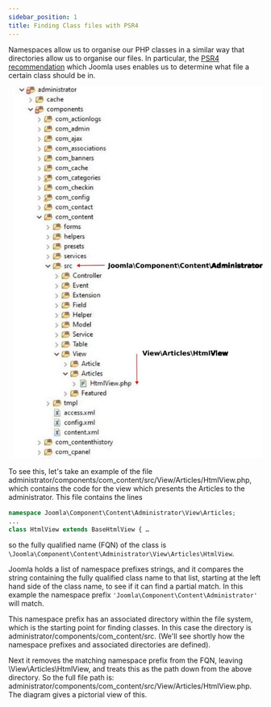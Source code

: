 ```yaml
---
sidebar_position: 1
title: Finding Class files with PSR4
---
```

Namespaces allow us to organise our PHP classes in a similar way that directories allow us to organise our files. In particular, the [PSR4 recommendation](https://www.php-fig.org/psr/psr-4/) which Joomla uses enables us to determine what file a certain class should be in. 

![Namespacing](_assets/namespace.jpg "PSR4 namespacing")

To see this, let's take an example of the file administrator/components/com_content/src/View/Articles/HtmlView.php, which contains the code for the view which presents the Articles to the administrator. This file contains the lines
```php
namespace Joomla\Component\Content\Administrator\View\Articles;
...
class HtmlView extends BaseHtmlView { …
```
so the fully qualified name (FQN) of the class is `\Joomla\Component\Content\Administrator\View\Articles\HtmlView`.

Joomla holds a list of namespace prefixes strings, and it compares the string containing the fully qualified class name to that list, starting at the left hand side of the class name, to see if it can find a partial match. In this example the namespace prefix `'Joomla\Component\Content\Administrator'` will match.

This namespace prefix has an associated directory within the file system, which is the starting point for finding classes. In this case the directory is administrator/components/com_content/src. (We'll see shortly how the namespace prefixes and associated directories are defined).

Next it removes the matching namespace prefix from the FQN, leaving \View\Articles\HtmlView, and treats this as the path down from the above directory. So the full file path is: administrator/components/com_content/src/View/Articles/HtmlView.php. The diagram gives a pictorial view of this.
